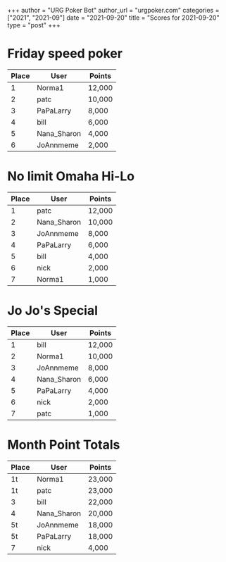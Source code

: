 +++
author = "URG Poker Bot"
author_url = "urgpoker.com"
categories = ["2021", "2021-09"]
date = "2021-09-20"
title = "Scores for 2021-09-20"
type = "post"
+++
# Friday speed poker

| Place | User | Points |
|-------|------|--------|
| 1 | Norma1 | 12,000 |
| 2 | patc | 10,000 |
| 3 | PaPaLarry | 8,000 |
| 4 | bill | 6,000 |
| 5 | Nana_Sharon | 4,000 |
| 6 | JoAnnmeme | 2,000 |

# No limit Omaha Hi-Lo

| Place | User | Points |
|-------|------|--------|
| 1 | patc | 12,000 |
| 2 | Nana_Sharon | 10,000 |
| 3 | JoAnnmeme | 8,000 |
| 4 | PaPaLarry | 6,000 |
| 5 | bill | 4,000 |
| 6 | nick | 2,000 |
| 7 | Norma1 | 1,000 |

# Jo Jo's Special

| Place | User | Points |
|-------|------|--------|
| 1 | bill | 12,000 |
| 2 | Norma1 | 10,000 |
| 3 | JoAnnmeme | 8,000 |
| 4 | Nana_Sharon | 6,000 |
| 5 | PaPaLarry | 4,000 |
| 6 | nick | 2,000 |
| 7 | patc | 1,000 |

# Month Point Totals

| Place | User | Points |
|-------|------|--------|
| 1t | Norma1 | 23,000 |
| 1t | patc | 23,000 |
| 3 | bill | 22,000 |
| 4 | Nana_Sharon | 20,000 |
| 5t | JoAnnmeme | 18,000 |
| 5t | PaPaLarry | 18,000 |
| 7 | nick | 4,000 |
